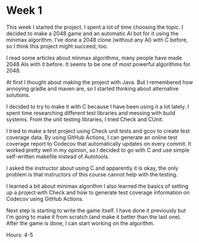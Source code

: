 # Week 1

This week I started the project. I spent a lot of time choosing the topic.
I decided to make a 2048 game and an automatic AI bot for it using the
minimax algorithm. I’ve done a 2048 clone (without any AI) with C before,
so I think this project might succeed, too.

I read some articles about minmax algorithms, many people have made 2048 AIs
with it before. It seems to be one of most powerful algorithms for 2048.

At first I thought about making the project with Java. But I remembered
how annoying gradle and maven are, so I started thinking about
alternative solutions.

I decided to try to make it with C because I have been using it a lot
lately. I spent time researching different test libraries and messing
with build systems. From the unit testing libraries, I tried Check and CUnit.

I tried to make a test project using Check unit tests and gcov to create
test coverage data. By using GitHub Actions, I can generate an online
test coverage report to Codecov that automatically updates on every
commit. It worked pretty well in my opinion, so I decided to go with C
and use simple self-written makefile instead of Autotools.

I asked the instructor about using C and apparently it is okay, the only
problem is that instructors of this course cannot help with the testing.

I learned a bit about minimax algorithm I also learned the basics of
setting up a project with Check and how to generate test coverage
information on Codecov using GitHub Actions.

Next step is starting to write the game itself. I have done it previously
but I'm going to make it from scratch (and make it better than the last one).
After the game is done, I can start working on the algorithm.

Hours: 4-5
